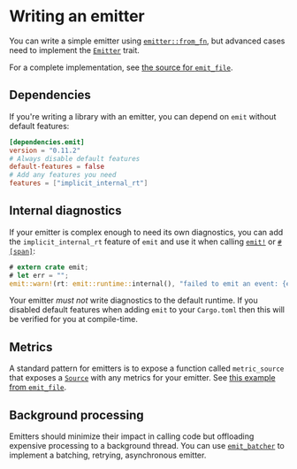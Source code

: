 # Writing an emitter

You can write a simple emitter using [`emitter::from_fn`](https://docs.rs/emit/0.11.2/emit/emitter/fn.from_fn.html), but advanced cases need to implement the [`Emitter`](https://docs.rs/emit/0.11.2/emit/trait.Emitter.html) trait.

For a complete implementation, see [the source for `emit_file`](https://github.com/emit-rs/emit/blob/main/emitter/file/src/lib.rs).

## Dependencies

If you're writing a library with an emitter, you can depend on `emit` without default features:

```toml
[dependencies.emit]
version = "0.11.2"
# Always disable default features
default-features = false
# Add any features you need
features = ["implicit_internal_rt"]
```

## Internal diagnostics

If your emitter is complex enough to need its own diagnostics, you can add the `implicit_internal_rt` feature of `emit` and use it when calling [`emit!`](https://docs.rs/emit/0.11.2/emit/macro.emit.html) or [`#[span]`](https://docs.rs/emit/0.11.2/emit/attr.span.html):

```rust
# extern crate emit;
# let err = "";
emit::warn!(rt: emit::runtime::internal(), "failed to emit an event: {err}");
```

Your emitter _must not_ write diagnostics to the default runtime. If you disabled default features when adding `emit` to your `Cargo.toml` then this will be verified for you at compile-time.

## Metrics

A standard pattern for emitters is to expose a function called `metric_source` that exposes a [`Source`](https://docs.rs/emit/0.11.2/emit/metric/source/trait.Source.html) with any metrics for your emitter. See [this example from `emit_file`](https://docs.rs/emit_file/0.11.2/emit_file/struct.FileSet.html#method.metric_source).

## Background processing

Emitters should minimize their impact in calling code but offloading expensive processing to a background thread. You can use [`emit_batcher`](https://docs.rs/emit_batcher/0.11.2/emit_batcher/index.html) to implement a batching, retrying, asynchronous emitter.
